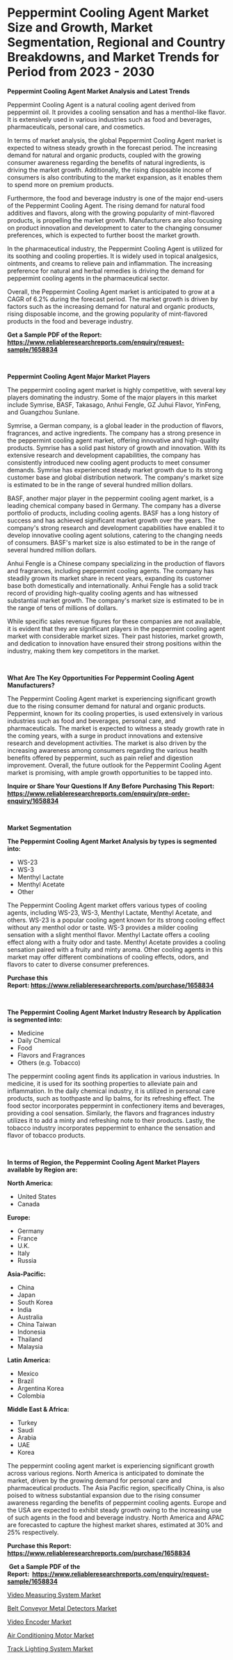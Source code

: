 <p><h1>Peppermint Cooling Agent Market Size and Growth, Market Segmentation, Regional and Country Breakdowns, and Market Trends for Period from 2023 -  2030</h1></p><p><strong>Peppermint Cooling Agent Market Analysis and Latest Trends</strong></p>
<p><p>Peppermint Cooling Agent is a natural cooling agent derived from peppermint oil. It provides a cooling sensation and has a menthol-like flavor. It is extensively used in various industries such as food and beverages, pharmaceuticals, personal care, and cosmetics.</p><p>In terms of market analysis, the global Peppermint Cooling Agent market is expected to witness steady growth in the forecast period. The increasing demand for natural and organic products, coupled with the growing consumer awareness regarding the benefits of natural ingredients, is driving the market growth. Additionally, the rising disposable income of consumers is also contributing to the market expansion, as it enables them to spend more on premium products.</p><p>Furthermore, the food and beverage industry is one of the major end-users of the Peppermint Cooling Agent. The rising demand for natural food additives and flavors, along with the growing popularity of mint-flavored products, is propelling the market growth. Manufacturers are also focusing on product innovation and development to cater to the changing consumer preferences, which is expected to further boost the market growth.</p><p>In the pharmaceutical industry, the Peppermint Cooling Agent is utilized for its soothing and cooling properties. It is widely used in topical analgesics, ointments, and creams to relieve pain and inflammation. The increasing preference for natural and herbal remedies is driving the demand for peppermint cooling agents in the pharmaceutical sector.</p><p>Overall, the Peppermint Cooling Agent market is anticipated to grow at a CAGR of 6.2% during the forecast period. The market growth is driven by factors such as the increasing demand for natural and organic products, rising disposable income, and the growing popularity of mint-flavored products in the food and beverage industry.</p></p>
<p><strong>Get a Sample PDF of the Report:&nbsp; <a href="https://www.reliableresearchreports.com/enquiry/request-sample/1658834">https://www.reliableresearchreports.com/enquiry/request-sample/1658834</a></strong></p>
<p>&nbsp;</p>
<p><strong>Peppermint Cooling Agent Major Market Players</strong></p>
<p><p>The peppermint cooling agent market is highly competitive, with several key players dominating the industry. Some of the major players in this market include Symrise, BASF, Takasago, Anhui Fengle, GZ Juhui Flavor, YinFeng, and Guangzhou Sunlane.</p><p>Symrise, a German company, is a global leader in the production of flavors, fragrances, and active ingredients. The company has a strong presence in the peppermint cooling agent market, offering innovative and high-quality products. Symrise has a solid past history of growth and innovation. With its extensive research and development capabilities, the company has consistently introduced new cooling agent products to meet consumer demands. Symrise has experienced steady market growth due to its strong customer base and global distribution network. The company's market size is estimated to be in the range of several hundred million dollars.</p><p>BASF, another major player in the peppermint cooling agent market, is a leading chemical company based in Germany. The company has a diverse portfolio of products, including cooling agents. BASF has a long history of success and has achieved significant market growth over the years. The company's strong research and development capabilities have enabled it to develop innovative cooling agent solutions, catering to the changing needs of consumers. BASF's market size is also estimated to be in the range of several hundred million dollars.</p><p>Anhui Fengle is a Chinese company specializing in the production of flavors and fragrances, including peppermint cooling agents. The company has steadily grown its market share in recent years, expanding its customer base both domestically and internationally. Anhui Fengle has a solid track record of providing high-quality cooling agents and has witnessed substantial market growth. The company's market size is estimated to be in the range of tens of millions of dollars.</p><p>While specific sales revenue figures for these companies are not available, it is evident that they are significant players in the peppermint cooling agent market with considerable market sizes. Their past histories, market growth, and dedication to innovation have ensured their strong positions within the industry, making them key competitors in the market.</p></p>
<p>&nbsp;</p>
<p><strong>What Are The Key Opportunities For Peppermint Cooling Agent Manufacturers?</strong></p>
<p><p>The Peppermint Cooling Agent market is experiencing significant growth due to the rising consumer demand for natural and organic products. Peppermint, known for its cooling properties, is used extensively in various industries such as food and beverages, personal care, and pharmaceuticals. The market is expected to witness a steady growth rate in the coming years, with a surge in product innovations and extensive research and development activities. The market is also driven by the increasing awareness among consumers regarding the various health benefits offered by peppermint, such as pain relief and digestion improvement. Overall, the future outlook for the Peppermint Cooling Agent market is promising, with ample growth opportunities to be tapped into.</p></p>
<p><strong>Inquire or Share Your Questions If Any Before Purchasing This Report: <a href="https://www.reliableresearchreports.com/enquiry/pre-order-enquiry/1658834">https://www.reliableresearchreports.com/enquiry/pre-order-enquiry/1658834</a></strong></p>
<p>&nbsp;</p>
<p><strong>Market Segmentation</strong></p>
<p><strong>The Peppermint Cooling Agent Market Analysis by types is segmented into:</strong></p>
<p><ul><li>WS-23</li><li>WS-3</li><li>Menthyl Lactate</li><li>Menthyl Acetate</li><li>Other</li></ul></p>
<p><p>The Peppermint Cooling Agent market offers various types of cooling agents, including WS-23, WS-3, Menthyl Lactate, Menthyl Acetate, and others. WS-23 is a popular cooling agent known for its strong cooling effect without any menthol odor or taste. WS-3 provides a milder cooling sensation with a slight menthol flavor. Menthyl Lactate offers a cooling effect along with a fruity odor and taste. Menthyl Acetate provides a cooling sensation paired with a fruity and minty aroma. Other cooling agents in this market may offer different combinations of cooling effects, odors, and flavors to cater to diverse consumer preferences.</p></p>
<p><strong>Purchase this Report:&nbsp;<a href="https://www.reliableresearchreports.com/purchase/1658834">https://www.reliableresearchreports.com/purchase/1658834</a></strong></p>
<p>&nbsp;</p>
<p><strong>The Peppermint Cooling Agent Market Industry Research by Application is segmented into:</strong></p>
<p><ul><li>Medicine</li><li>Daily Chemical</li><li>Food</li><li>Flavors and Fragrances</li><li>Others (e.g. Tobacco)</li></ul></p>
<p><p>The peppermint cooling agent finds its application in various industries. In medicine, it is used for its soothing properties to alleviate pain and inflammation. In the daily chemical industry, it is utilized in personal care products, such as toothpaste and lip balms, for its refreshing effect. The food sector incorporates peppermint in confectionery items and beverages, providing a cool sensation. Similarly, the flavors and fragrances industry utilizes it to add a minty and refreshing note to their products. Lastly, the tobacco industry incorporates peppermint to enhance the sensation and flavor of tobacco products.</p></p>
<p>&nbsp;</p>
<p><strong>In terms of Region, the Peppermint Cooling Agent Market Players available by Region are:</strong></p>
<p>
    <p> <strong> North America: </strong>
        <ul>
            <li>United States</li>
            <li>Canada</li>
        </ul>
        </p> 
    <p> <strong> Europe: </strong>
        <ul>
            <li>Germany</li>
            <li>France</li>
            <li>U.K.</li>
            <li>Italy</li>
            <li>Russia</li>
        </ul>
        </p> 
    <p> <strong> Asia-Pacific: </strong>
        <ul>
            <li>China</li>
            <li>Japan</li>
            <li>South Korea</li>
            <li>India</li>
            <li>Australia</li>
            <li>China Taiwan</li>
            <li>Indonesia</li>
            <li>Thailand</li>
            <li>Malaysia</li>
        </ul>
        </p> 
    <p> <strong> Latin America: </strong>
        <ul>
            <li>Mexico</li>
            <li>Brazil</li>
            <li>Argentina Korea</li>
            <li>Colombia</li>
        </ul>
        </p> 
    <p> <strong> Middle East & Africa: </strong>
        <ul>
            <li>Turkey</li>
            <li>Saudi</li>
            <li>Arabia</li>
            <li>UAE</li>
            <li>Korea</li>
        </ul>
    </p>
    </p>
<p><p>The peppermint cooling agent market is experiencing significant growth across various regions. North America is anticipated to dominate the market, driven by the growing demand for personal care and pharmaceutical products. The Asia Pacific region, specifically China, is also poised to witness substantial expansion due to the rising consumer awareness regarding the benefits of peppermint cooling agents. Europe and the USA are expected to exhibit steady growth owing to the increasing use of such agents in the food and beverage industry. North America and APAC are forecasted to capture the highest market shares, estimated at 30% and 25% respectively.</p></p>
<p><strong>Purchase this Report: <a href="https://www.reliableresearchreports.com/purchase/1658834">https://www.reliableresearchreports.com/purchase/1658834</a></strong></p>
<p>&nbsp;<strong>Get a Sample PDF of the Report:&nbsp;&nbsp;<a href="https://www.reliableresearchreports.com/enquiry/request-sample/1658834">https://www.reliableresearchreports.com/enquiry/request-sample/1658834</a></strong></p>
<p><strong></strong></p>
<p><p><a href="https://medium.com/@stand.tough.park/video-measuring-system-market-analysis-its-cagr-market-segmentation-and-global-industry-overview-308212c4e26f">Video Measuring System Market</a></p><p><a href="https://www.linkedin.com/pulse/decoding-belt-conveyor-metal-detectors-market-deep-dive-latest-ljwce/">Belt Conveyor Metal Detectors Market</a></p><p><a href="https://medium.com/@press.bell.sigh/video-encoder-market-exploring-market-share-market-trends-and-future-growth-3a3ce0d6abb5">Video Encoder Market</a></p><p><a href="https://www.linkedin.com/pulse/air-conditioning-motor-market-size-growth-forecast-from-symve/">Air Conditioning Motor Market</a></p><p><a href="https://www.linkedin.com/pulse/track-lighting-system-market-research-report-provides-jklde/">Track Lighting System Market</a></p></p>